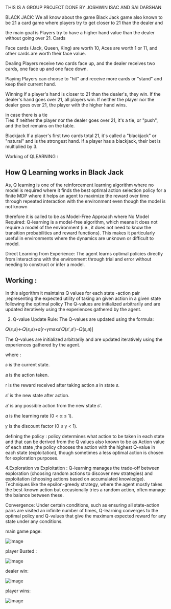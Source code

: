 THIS IS A GROUP PROJECT DONE BY JOSHWIN ISAC AND SAI DARSHAN


BLACK JACK:
We all know about the game Black Jack game also known to be 21 a card game where players try to get closer to 21 than the dealer and 

the main goal is 
Players try to have a higher hand value than the dealer without going over 21.
Cards

Face cards (Jack, Queen, King) are worth 10, Aces are worth 1 or 11, and other cards are worth their face value.

Dealing
Players receive two cards face up, and the dealer receives two cards, one face up and one face down. 

Playing
Players can choose to "hit" and receive more cards or "stand" and keep their current hand. 

Winning
If a player's hand is closer to 21 than the dealer's, they win. If the dealer's hand goes over 21, all players win. If neither the player nor the dealer goes over 21, the player with the higher hand wins.

in case there is a tie  
Ties
If neither the player nor the dealer goes over 21, it's a tie, or "push", and the bet remains on the table. 

Blackjack
If a player's first two cards total 21, it's called a "blackjack" or "natural" and is the strongest hand. If a player has a blackjack, their bet is multiplied by 3.


Working of QLEARNING :

## How Q Learning works in Black Jack
As, Q learning is one of the reinforcement learning algorithm where no model is required where it finds the best optimal action selection policy for a finite MDP where it helps an agent to maximize the reward over time through repeated interaction with the environment even though the model is not known 

therefore it is called to be as 
Model-Free Approach where 
No Model Required: Q-learning is a model-free algorithm, which means it does not require a model of the environment (i.e., it does not need to know the transition probabilities and reward functions). This makes it particularly useful in environments where the dynamics are unknown or difficult to model.


Direct Learning from Experience: The agent learns optimal policies directly from interactions with the environment through trial and error without needing to construct or infer a model.



## Working :
In this algorithm it maintains Q values for each state -action pair ,representing the expected utility of taking an given action in a given state following the optimal policy The Q-values are initialized arbitrarily and are updated iteratively using the experiences gathered by the agent.

2. Q-value Update Rule: The Q-values are updated using the formula:

𝑄(𝑠,𝑎)←𝑄(𝑠,𝑎)+𝛼[𝑟+𝛾max𝑎′𝑄(𝑠′,𝑎′)−𝑄(𝑠,𝑎)]

The Q-values are initialized arbitrarily and are updated iteratively using the experiences gathered by the agent.

where :

𝑠 is the current state.

𝑎 is the action taken.

r is the reward received after taking 
action 𝑎 in state 𝑠.

𝑠′ is the new state after action.

𝑎′ is any possible action from the new state 𝑠′.

𝛼 is the learning rate (0 < α ≤ 1).

𝛾 is the discount factor (0 ≤ γ < 1).


defining the policy :
policy determines what action to be taken in each state and that can be derived from the Q values also known to be as Action value of each state ,the policy chooses the action with the highest Q-value in each state (exploitation), though sometimes a less optimal action is chosen for exploration purposes.


4.Exploration vs Exploitation :  Q-learning manages the trade-off between exploration (choosing random actions to discover new strategies) and exploitation (choosing actions based on accumulated knowledge). Techniques like the epsilon-greedy strategy, where the agent mostly takes the best-known action but occasionally tries a random action, often manage the balance between these.


Convergence: Under certain conditions, such as ensuring all state-action pairs are visited an infinite number of times, Q-learning converges to the optimal policy and Q-values that give the maximum expected reward for any state under any conditions.








main game page:

![image](https://github.com/user-attachments/assets/aa449ade-b60a-46db-94c3-eb48f96b3fab)



player Busted :

![image](https://github.com/user-attachments/assets/ce4bcfde-cecf-4114-8822-af6708f87f1d)



dealer win:

![image](https://github.com/user-attachments/assets/d51a1bb5-be50-49b8-a933-b2ce1476da5f)



player wins:

![image](https://github.com/user-attachments/assets/7f6dbd6c-79a9-4711-96e5-c03ba28cfc1f)
